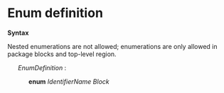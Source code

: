 # Enum definition

**Syntax**

Nested enumerations are not allowed; enumerations are only allowed in package blocks and top-level region.

<ul>
    <i>EnumDefinition</i> :
    <ul>
        <b>enum</b> <i>IdentifierName</i> <i>Block</i>
    </ul>
</ul>